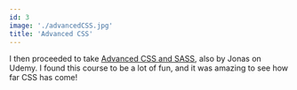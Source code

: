 ```yaml
---
id: 3
image: './advancedCSS.jpg'
title: 'Advanced CSS'
---
```


I then proceeded to take [Advanced CSS and SASS](https://www.udemy.com/course/advanced-css-and-sass/), also by Jonas on Udemy. I found this course to be a lot of fun, and it was amazing to see how far CSS has come!
